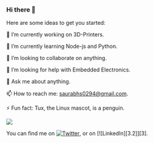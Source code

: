 ### Hi there 👋


Here are some ideas to get you started:

🔭 I’m currently working on 3D-Printers.

🌱 I’m currently learning Node-js and Python.

👯 I’m looking to collaborate on anything.

🤔 I’m looking for help with Embedded Electronics.

💬 Ask me about anything.

📫 How to reach me: saurabhs0294@gmail.com.

⚡ Fun fact: Tux, the Linux mascot, is a penguin.

<img align="center" src="https://github-readme-stats.vercel.app/api/<top-langs>/?username=<Saur-Hub>&theme=<Dark>" />


<!-- Actual text -->

You can find me on [![Twitter][1.2]][1], or on [![LinkedIn][3.2]][3].

<!-- Icons -->

[1.2]: http://i.imgur.com/wWzX9uB.png (twitter icon without padding)
[2.2]: https://raw.githubusercontent.com/MartinHeinz/MartinHeinz/master/linkedin-3-16.png

<!-- Links to your social media accounts -->

[1]: https://twitter.com/im_sakhare
[2]: https://www.linkedin.com/in/saurabh-sakhare-006a9040/
